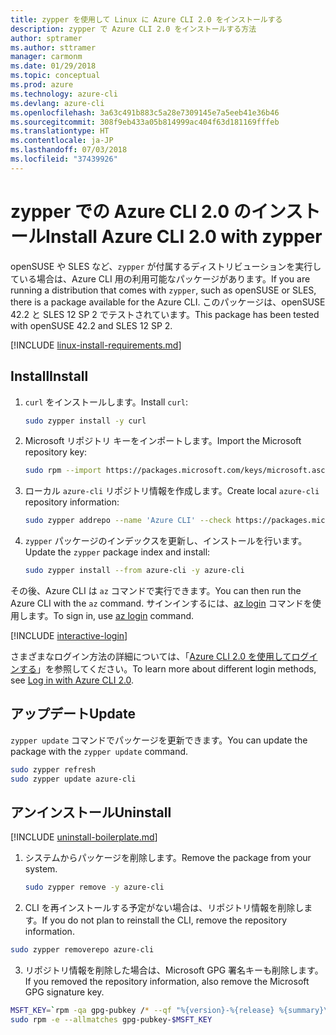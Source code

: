 ```yaml
---
title: zypper を使用して Linux に Azure CLI 2.0 をインストールする
description: zypper で Azure CLI 2.0 をインストールする方法
author: sptramer
ms.author: sttramer
manager: carmonm
ms.date: 01/29/2018
ms.topic: conceptual
ms.prod: azure
ms.technology: azure-cli
ms.devlang: azure-cli
ms.openlocfilehash: 3a63c491b883c5a28e7309145e7a5eeb41e36b46
ms.sourcegitcommit: 308f9eb433a05b814999ac404f63d181169fffeb
ms.translationtype: HT
ms.contentlocale: ja-JP
ms.lasthandoff: 07/03/2018
ms.locfileid: "37439926"
---
```

# <a name="install-azure-cli-20-with-zypper"></a><span data-ttu-id="efb51-103">zypper での Azure CLI 2.0 のインストール</span><span class="sxs-lookup"><span data-stu-id="efb51-103">Install Azure CLI 2.0 with zypper</span></span>

<span data-ttu-id="efb51-104">openSUSE や SLES など、`zypper` が付属するディストリビューションを実行している場合は、Azure CLI 用の利用可能なパッケージがあります。</span><span class="sxs-lookup"><span data-stu-id="efb51-104">If you are running a distribution that comes with `zypper`, such as openSUSE or SLES, there is a package available for the Azure CLI.</span></span> <span data-ttu-id="efb51-105">このパッケージは、openSUSE 42.2 と SLES 12 SP 2 でテストされています。</span><span class="sxs-lookup"><span data-stu-id="efb51-105">This package has been tested with openSUSE 42.2 and SLES 12 SP 2.</span></span>

[!INCLUDE [linux-install-requirements.md](includes/linux-install-requirements.md)]

## <a name="install"></a><span data-ttu-id="efb51-106">Install</span><span class="sxs-lookup"><span data-stu-id="efb51-106">Install</span></span>

1. <span data-ttu-id="efb51-107">`curl` をインストールします。</span><span class="sxs-lookup"><span data-stu-id="efb51-107">Install `curl`:</span></span>

   ```bash
   sudo zypper install -y curl
   ```

2. <span data-ttu-id="efb51-108">Microsoft リポジトリ キーをインポートします。</span><span class="sxs-lookup"><span data-stu-id="efb51-108">Import the Microsoft repository key:</span></span>

   ```bash
   sudo rpm --import https://packages.microsoft.com/keys/microsoft.asc
   ```

3. <span data-ttu-id="efb51-109">ローカル `azure-cli` リポジトリ情報を作成します。</span><span class="sxs-lookup"><span data-stu-id="efb51-109">Create local `azure-cli` repository information:</span></span>

   ```bash
   sudo zypper addrepo --name 'Azure CLI' --check https://packages.microsoft.com/yumrepos/azure-cli azure-cli
   ```

4. <span data-ttu-id="efb51-110">`zypper` パッケージのインデックスを更新し、インストールを行います。</span><span class="sxs-lookup"><span data-stu-id="efb51-110">Update the `zypper` package index and install:</span></span>

   ```bash
   sudo zypper install --from azure-cli -y azure-cli
   ```

<span data-ttu-id="efb51-111">その後、Azure CLI は `az` コマンドで実行できます。</span><span class="sxs-lookup"><span data-stu-id="efb51-111">You can then run the Azure CLI with the `az` command.</span></span> <span data-ttu-id="efb51-112">サインインするには、[az login](/cli/azure/reference-index#az-login) コマンドを使用します。</span><span class="sxs-lookup"><span data-stu-id="efb51-112">To sign in, use [az login](/cli/azure/reference-index#az-login) command.</span></span>

[!INCLUDE [interactive-login](includes/interactive-login.md)]

<span data-ttu-id="efb51-113">さまざまなログイン方法の詳細については、「[Azure CLI 2.0 を使用してログインする](authenticate-azure-cli.md)」を参照してください。</span><span class="sxs-lookup"><span data-stu-id="efb51-113">To learn more about different login methods, see [Log in with Azure CLI 2.0](authenticate-azure-cli.md).</span></span>

## <a name="update"></a><span data-ttu-id="efb51-114">アップデート</span><span class="sxs-lookup"><span data-stu-id="efb51-114">Update</span></span>

<span data-ttu-id="efb51-115">`zypper update` コマンドでパッケージを更新できます。</span><span class="sxs-lookup"><span data-stu-id="efb51-115">You can update the package with the `zypper update` command.</span></span>

```bash
sudo zypper refresh
sudo zypper update azure-cli
```

## <a name="uninstall"></a><span data-ttu-id="efb51-116">アンインストール</span><span class="sxs-lookup"><span data-stu-id="efb51-116">Uninstall</span></span>

[!INCLUDE [uninstall-boilerplate.md](includes/uninstall-boilerplate.md)]

1. <span data-ttu-id="efb51-117">システムからパッケージを削除します。</span><span class="sxs-lookup"><span data-stu-id="efb51-117">Remove the package from your system.</span></span>

    ```bash
    sudo zypper remove -y azure-cli
    ```

2. <span data-ttu-id="efb51-118">CLI を再インストールする予定がない場合は、リポジトリ情報を削除します。</span><span class="sxs-lookup"><span data-stu-id="efb51-118">If you do not plan to reinstall the CLI, remove the repository information.</span></span>

  ```bash
  sudo zypper removerepo azure-cli
  ```

3. <span data-ttu-id="efb51-119">リポジトリ情報を削除した場合は、Microsoft GPG 署名キーも削除します。</span><span class="sxs-lookup"><span data-stu-id="efb51-119">If you removed the repository information, also remove the Microsoft GPG signature key.</span></span>

  ```bash
  MSFT_KEY=`rpm -qa gpg-pubkey /* --qf "%{version}-%{release} %{summary}\n" | grep Microsoft | awk '{print $1}'`
  sudo rpm -e --allmatches gpg-pubkey-$MSFT_KEY
  ```

